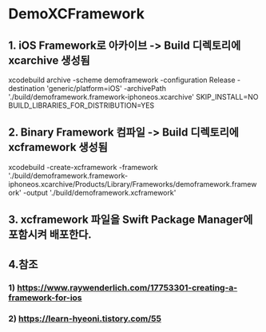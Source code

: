 # DemoXCFramework

## 1. iOS Framework로 아카이브 -> Build 디렉토리에 xcarchive 생성됨
xcodebuild archive -scheme demoframework -configuration Release -destination 'generic/platform=iOS' -archivePath './build/demoframework.framework-iphoneos.xcarchive' SKIP_INSTALL=NO BUILD_LIBRARIES_FOR_DISTRIBUTION=YES

## 2. Binary Framework 컴파일 -> Build 디렉토리에 xcframework 생성됨
xcodebuild -create-xcframework -framework './build/demoframework.framework-iphoneos.xcarchive/Products/Library/Frameworks/demoframework.framework' -output './build/demoframework.xcframework'

## 3. xcframework 파일을 Swift Package Manager에 포함시켜 배포한다.

## 4.참조

### 1) https://www.raywenderlich.com/17753301-creating-a-framework-for-ios
### 2) https://learn-hyeoni.tistory.com/55
